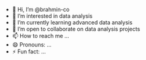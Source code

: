 - 👋 Hi, I’m @brahmin-co
- 👀 I’m interested in data analysis
- 🌱 I’m currently learning advanced data analysis
- 💞️ I’m open to collaborate on data analysis projects
- 📫 How to reach me ...
- 😄 Pronouns: ...
- ⚡ Fun fact: ...

<!---
brahmin-co/brahmin-co is a ✨ special ✨ repository because its `README.md` (this file) appears on your GitHub profile.
You can click the Preview link to take a look at your changes.
--->
